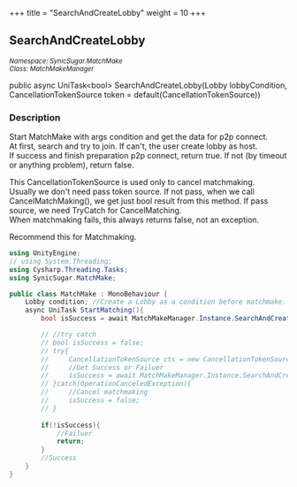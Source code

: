 +++
title = "SearchAndCreateLobby"
weight = 10
+++
## SearchAndCreateLobby
<small>*Namespace: SynicSugar.MatchMake* <br>
*Class: MatchMakeManager* </small>

public async UniTask&lt;bool&gt; SearchAndCreateLobby(Lobby lobbyCondition, CancellationTokenSource token = default(CancellationTokenSource))


### Description
Start MatchMake with args condition and get the data for p2p connect.<br>
At first, search and try to join. If can't, the user create lobby as host.<br>
If success and finish preparation p2p connect, return true. If not (by timeout or anything problem), return false.<br>

This CancellationTokenSource is used only to cancel matchmaking. <br>
Usually we don't need pass token source. If not pass, when we call CancelMatchMaking(), we get just bool result from this method. If pass source, we need TryCatch for CancelMatching.<br>
When matchmaking fails, this always returns false, not an exception.<br>

Recommend this for Matchmaking.

```cs
using UnityEngine;
// using System.Threading;
using Cysharp.Threading.Tasks;
using SynicSugar.MatchMake;

public class MatchMake : MonoBehaviour {
    Lobby condition; //Create a Lobby as a condition before matchmake.
    async UniTask StartMatching(){
        bool isSuccess = await MatchMakeManager.Instance.SearchAndCreateLobby(condition);

        // //try catch
        // bool isSuccess = false;
        // try{
        //     CancellationTokenSource cts = new CancellationTokenSource();
        //     //Get Success or Failuer
        //     isSuccess = await MatchMakeManager.Instance.SearchAndCreateLobby(condition, cts);
        // }catch(OperationCanceledException){
        //     //Cancel matchmaking
        //     isSuccess = false;
        // }
        
        if(!isSuccess){
            //Failuer
            return;
        }
        //Success
    }
}
```